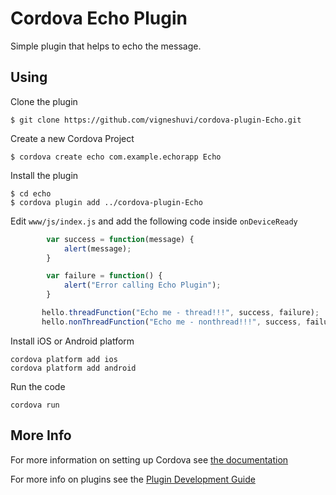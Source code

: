 # Cordova Echo Plugin

Simple plugin that helps to echo the message.

## Using
Clone the plugin

    $ git clone https://github.com/vigneshuvi/cordova-plugin-Echo.git

Create a new Cordova Project

    $ cordova create echo com.example.echorapp Echo
    
Install the plugin

    $ cd echo
    $ cordova plugin add ../cordova-plugin-Echo
    

Edit `www/js/index.js` and add the following code inside `onDeviceReady`

```js
        var success = function(message) {
            alert(message);
        }

        var failure = function() {
            alert("Error calling Echo Plugin");
        }

       hello.threadFunction("Echo me - thread!!!", success, failure);
       hello.nonThreadFunction("Echo me - nonthread!!!", success, failure);
```

Install iOS or Android platform

    cordova platform add ios
    cordova platform add android
    
Run the code

    cordova run 

## More Info

For more information on setting up Cordova see [the documentation](http://cordova.apache.org/docs/en/4.0.0/guide_cli_index.md.html#The%20Command-Line%20Interface)

For more info on plugins see the [Plugin Development Guide](http://cordova.apache.org/docs/en/4.0.0/guide_hybrid_plugins_index.md.html#Plugin%20Development%20Guide)
